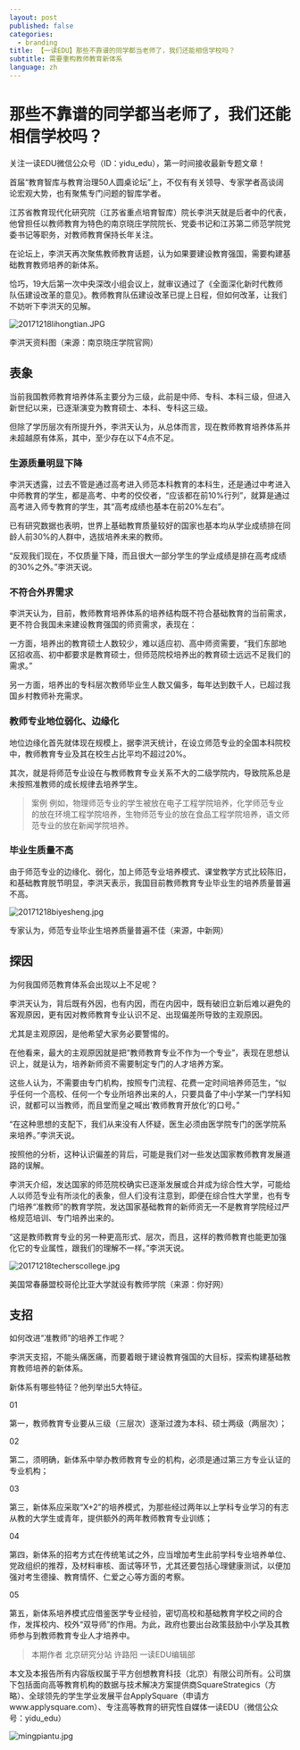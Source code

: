 ```yaml
---
layout: post
published: false
categories:
  - branding
title: 【一读EDU】那些不靠谱的同学都当老师了，我们还能相信学校吗？
subtitle: 需要重构教师教育新体系
language: zh
---
```

# 那些不靠谱的同学都当老师了，我们还能相信学校吗？


关注一读EDU微信公众号（ID：yidu_edu），第一时间接收最新专题文章！




首届“教育智库与教育治理50人圆桌论坛”上，不仅有有关领导、专家学者高谈阔论宏观大势，也有聚焦专门问题的智库学者。



江苏省教育现代化研究院（江苏省重点培育智库）院长李洪天就是后者中的代表，他曾担任以教师教育为特色的南京晓庄学院院长、党委书记和江苏第二师范学院党委书记等职务，对教师教育保持长年关注。



在论坛上，李洪天再次聚焦教师教育话题，认为如果要建设教育强国，需要构建基础教育教师培养的新体系。



恰巧，19大后第一次中央深改小组会议上，就审议通过了《全面深化新时代教师队伍建设改革的意见》。教师教育队伍建设改革已提上日程，但如何改革，让我们不妨听下李洪天的见解。



![20171218lihongtian.JPG]({{site.baseurl}}/image/20171218lihongtian.JPG)


李洪天资料图（来源：南京晓庄学院官网）




## 表象



当前我国教师教育培养体系主要分为三级，此前是中师、专科、本科三级，但进入新世纪以来，已逐渐演变为教育硕士、本科、专科这三级。



但除了学历层次有所提升外，李洪天认为，从总体而言，现在教师教育培养体系并未超越原有体系，其中，至少存在以下4点不足。



### 生源质量明显下降



李洪天透露，过去不管是通过高考进入师范本科教育的本科生，还是通过中考进入中师教育的学生，都是高考、中考的佼佼者，“应该都在前10%行列”，就算是通过高考进入师专教育的学生，其“高考成绩也基本在前20%左右”。



已有研究数据也表明，世界上基础教育质量较好的国家也基本均从学业成绩排在同龄人前30%的人群中，选拔培养未来的教师。



“反观我们现在，不仅质量下降，而且很大一部分学生的学业成绩是排在高考成绩的30%之外。”李洪天说。



### 不符合外界需求



李洪天认为，目前，教师教育培养体系的培养结构既不符合基础教育的当前需求，更不符合我国未来建设教育强国的师资需求，表现在：


一方面，培养出的教育硕士人数较少，难以适应初、高中师资需要，“我们东部地区招收高、初中都要求是教育硕士，但师范院校培养出的教育硕士远远不足我们的需求。”


另一方面，培养出的专科层次教师毕业生人数又偏多，每年达到数千人，已超过我国乡村教师补充需求。



### 教师专业地位弱化、边缘化



地位边缘化首先就体现在规模上，据李洪天统计，在设立师范专业的全国本科院校中，教师教育专业及其在校生占比平均不超过20%。



其次，就是将师范专业设在与教师教育专业关系不大的二级学院内，导致院系总是未按照准教师的成长规律去培养学生。


> 案例
例如，物理师范专业的学生被放在电子工程学院培养，化学师范专业的放在环境工程学院培养，生物师范专业的放在食品工程学院培养，语文师范专业的放在新闻学院培养。


### 毕业生质量不高



由于师范专业的边缘化、弱化，加上师范专业培养模式、课堂教学方式比较陈旧，和基础教育脱节明显，李洪天表示，我国目前教师教育专业毕业生的培养质量普遍不高。



![20171218biyesheng.jpg]({{site.baseurl}}/image/20171218biyesheng.jpg)



专家认为，师范专业毕业生培养质量普遍不佳（来源，中新网）




## 探因

 

为何我国师范教育体系会出现以上不足呢？



李洪天认为，背后既有外因，也有内因，而在内因中，既有破旧立新后难以避免的客观原因，更有因对教师教育专业认识不足、出现偏差所导致的主观原因。



尤其是主观原因，是他希望大家务必要警惕的。



在他看来，最大的主观原因就是把“教师教育专业不作为一个专业”，表现在思想认识上，就是认为，培养新师资不需要制定专门的人才培养方案。



这些人认为，不需要由专门机构，按照专门流程、花费一定时间培养师范生，“似乎任何一个高校、任何一个专业所培养出来的人，只要具备了中小学某一门学科知识，就都可以当教师，而且堂而皇之喊出‘教师教育开放化’的口号。”



“在这种思想的支配下，我们从来没有人怀疑，医生必须由医学院专门的医学院系来培养。”李洪天说。



按照他的分析，这种认识偏差的背后，可能是我们对一些发达国家教师教育发展道路的误解。



李洪天介绍，发达国家的师范院校确实已逐渐发展或合并成为综合性大学，可能给人以师范专业有所淡化的表象，但人们没有注意到，即便在综合性大学里，也有专门培养“准教师”的教育学院，发达国家基础教育的新师资无一不是教育学院经过严格规范培训、专门培养出来的。



“这是教师教育专业的另一种更高形式、层次，而且，这样的教师教育也能更加强化它的专业属性，跟我们的理解不一样。”李洪天说。



![20171218techerscollege.jpg]({{site.baseurl}}/image/20171218techerscollege.jpg)



美国常春藤盟校哥伦比亚大学就设有教师学院（来源：你好网）




## 支招



如何改进“准教师”的培养工作呢？



李洪天支招，不能头痛医痛，而要着眼于建设教育强国的大目标，探索构建基础教育教师培养的新体系。



新体系有哪些特征？他列举出5大特征。



01

第一，教师教育专业要从三级（三层次）逐渐过渡为本科、硕士两级（两层次）；



02

第二，须明确，新体系中举办教师教育专业的机构，必须是通过第三方专业认证的专业机构；



03

第三，新体系应采取“X+2”的培养模式，为那些经过两年以上学科专业学习的有志从教的大学生或青年，提供额外的两年教师教育专业训练；



04

第四，新体系的招考方式在传统笔试之外，应当增加考生此前学科专业培养单位、党政组织的推荐，及材料审核、面试等环节，尤其还要包括心理健康测试，以便加强对考生德操、教育情怀、仁爱之心等方面的考察。



05

第五，新体系培养模式应借鉴医学专业经验，密切高校和基础教育学校之间的合作，发挥校内、校外“双导师”的作用。为此，政府也要出台政策鼓励中小学及其教师参与到教师教育专业人才培养中。











> 本期作者
北京研究分站 许路阳
一读EDU编辑部


本文及本报告所有内容版权属于平方创想教育科技（北京）有限公司所有。公司旗下包括面向高等教育机构的数据与技术解决方案提供商SquareStrategics（方略）、全球领先的学生学业发展平台ApplySquare（申请方www.applysquare.com）、专注高等教育的研究性自媒体一读EDU（微信公众号：yidu_edu）

![mingpiantu.jpg]({{site.baseurl}}/image/mingpiantu.jpg)


